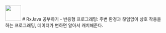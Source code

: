 <img src="https://user-images.githubusercontent.com/118269278/202439585-dc46e5a8-66e2-47d7-99e2-932447be5803.png" width="50" height="50"> 
# RxJava 공부하기
- 반응형 프로그래밍: 주변 환경과 끊임없이 상호 작용을 하는 프로그래밍, 데이터가 변하면 알아서 캐치해준다.
